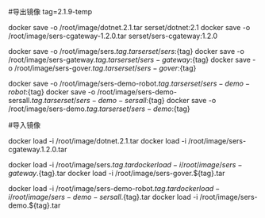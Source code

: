 #导出镜像
tag=2.1.9-temp

docker save -o /root/image/dotnet.2.1.tar serset/dotnet:2.1
docker save -o /root/image/sers-cgateway-1.2.0.tar serset/sers-cgateway:1.2.0


docker save -o /root/image/sers.${tag}.tar serset/sers:${tag}
docker save -o /root/image/sers-gateway.${tag}.tar serset/sers-gateway:${tag}
docker save -o /root/image/sers-gover.${tag}.tar serset/sers-gover:${tag}

docker save -o /root/image/sers-demo-robot.${tag}.tar serset/sers-demo-robot:${tag}
docker save -o /root/image/sers-demo-sersall.${tag}.tar serset/sers-demo-sersall:${tag}
docker save -o /root/image/sers-demo.${tag}.tar serset/sers-demo:${tag}



#导入镜像

docker load -i /root/image/dotnet.2.1.tar
docker load -i /root/image/sers-cgateway.1.2.0.tar

docker load -i /root/image/sers.${tag}.tar
docker load -i /root/image/sers-gateway.${tag}.tar
docker load -i /root/image/sers-gover.${tag}.tar

docker load -i /root/image/sers-demo-robot.${tag}.tar
docker load -i /root/image/sers-demo-sersall.${tag}.tar 
docker load -i /root/image/sers-demo.${tag}.tar 


 